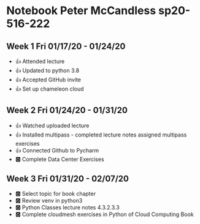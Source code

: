 # Notebook Peter McCandless sp20-516-222

## Week 1 Fri 01/17/20 - 01/24/20

* :+1: Attended lecture
* :+1: Updated to python 3.8
* :+1: Accepted GitHub invite
* :+1: Set up chameleon cloud

## Week 2 Fri 01/24/20 - 01/31/20

* :+1: Watched uploaded lecture
* :+1: Installed multipass - completed lecture notes assigned multipass exercises 
* :+1: Connected Github to Pycharm
* :o2: Complete Data Center Exercises 

## Week 3 Fri 01/31/20 - 02/07/20

* :o2: Select topic for book chapter
* :o2: Review venv in python3
* :o2: Python Classes lecture notes 4.3.2.3.3
* :o2: Complete cloudmesh exercises in Python of Cloud Computing Book
